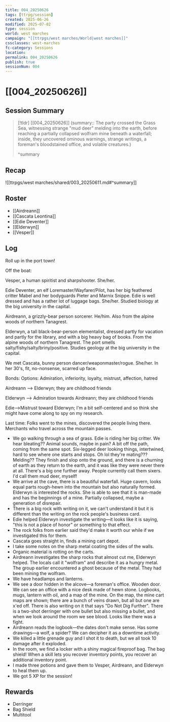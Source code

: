 ```yaml
---
title: 004_20250626
tags: [ttrpg/session]
created: 2025-06-26
modified: 2025-07-02
type: session
world: west marches
campaign: "[[ttrpgs/west marches/World|west marches]]"
cssclasses: west-marches
fc-category: Sessions
location: 
permalink: 004_20250626
publish: true
sessionNum: 004
---
```


# [[004_20250626]]

## Session Summary

> [!tldr] [[004_20250626]]
> (summary:: The party crossed the Grass Sea, witnessing strange "mud deer" melding into the earth, before reaching a partially collapsed wolfram mine beneath a waterfall; inside, they uncovered ominous warnings, strange writings, a foreman's bloodstained office, and volatile creatures.)
>
> ^summary

## Recap

![[ttrpgs/west marches/shared/003_20250611.md#^summary]]

## Roster

- [[Airdreann]]
- [[Cascata Leontina]]
- [[Edie Deventer]]
- [[Elderwyn]]
- [[Vesper]]

## Log

Roll up in the port town!

Off the boat:

Vesper, a human spiritist and sharpshooter. She/her.

Edie Deventer, an elf Loremaster/Wayfarer/Pilot, has her big feathered critter Mabel and her bodyguards Pieter and Marnix Snippe. Edie is well dressed and has a rather lot of luggage bags. She/her. Studied biology at the big university in the capital.

Airdreann, a grizzly-bear person sorcerer. He/him. Also from the alpine woods of northern Tanagrest.

Elderwyn, a tall black-bear-person elementalist, dressed partly for vacation and partly for the library, and with a big heavy bag of books. From the alpine woods of northern Tanagrest. The port smells salty/fishy/salty/briny/positive. Studies geology at the big university in the capital.

We met Cascata, bunny person dancer/weaponmaster/rogue. She/her. In her 30's, fit, no-nonsense, scarred up face.

Bonds:
Options: Admiration, inferiority, loyalty, mistrust, affection, hatred

Airdreann —> Elderwyn; they are childhood friends

Elderwyn —> Admiration towards Airdreann; they are childhood friends

Edie—>Mistrust toward Elderwyn; I'm a bit self-centered and so think she might have come along to spy on my research.

Last time: Folks went to the mines, discovered the people living there. Merchants who travel across the mountain passes.

- We go walking through a sea of grass. Edie is riding her big critter. We hear bleating?? Animal sounds, maybe in pain? A bit off the path, coming from the same spot. Six-legged deer looking things, intertwined, hard to see where one starts and stops. Oh lol they're mating??? Melding?? They finish and slop onto the ground, and there is a churning of earth as they return to the earth, and it was like they were never there at all. There's a big one further away. People currently call them sixers. I'd call them mud deer, myself!
- We arrive at the cave, there is a beautiful waterfall. Huge cavern, looks equal parts rough-hewn into the mountain but also naturally formed. Elderwyn is interested the rocks. She is able to see that it is man-made and has the beginnings of a mine. Partially collapsed, maybe a generation of disrepair.
- There is a big rock with writing on it, we can't understand it but it is different than the writing on the rock people's business card.
- Edie helped Elderwyn investigate the writing—it looks like it is saying, "this is not a place of honor" or something to that effect.
- The rock folks from earlier said they'd make it worth our while if we investigated this for them.
- Cascata goes straight in, finds a mining cart depot.
- I take some notes on the sharp metal coating the sides of the walls.
- Organic material is rotting on the carts.
- Airdreann investigates the sharp rocks that almost cut me, Elderwyn helped. The locals call it "wolfram" and describe it as a hungry metal. The group earlier encountered a ghost because of the metal. They had been mining the wolfram.
- We have headlamps and lanterns.
- We see a door hidden in the alcove—a foreman's office. Wooden door. We can see an office with a nice desk made of hewn stone. Logbooks, mugs, lantern with oil, and a map of the mine. On the map, the mine cart maps are shown; there are a bunch of veins drawn, but all but one are x'ed off. There is also writing on it that says "Do Not Dig Further". There is a two-shot derringer with one bullet but also missing a bullet, and when we look around the room we see blood. Looks like there was a fight.
- Airdreann reads the logbook—the dates don't make sense. Has some drawings—a wolf, a spider? We can decipher it as a downtime activity.
- We killed a little grenade guy and I shot it to death, but we all took 10 damage after it exploded.
- In the room, we find a locker with a shiny magical fireproof bag. The bag shield! When a skill lets you recover inventory points, you recover an additional inventory point.
- I made three potions and gave them to Vesper, Airdreann, and Elderwyn to heal them up.
- We got 5 XP for the session!

## Rewards

- Derringer
- Bag Shield
- Multitool
